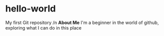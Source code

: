 # hello-world
My first Git repository /n
**About Me**
I'm a beginner in the world of github, exploring what I can do in this place
